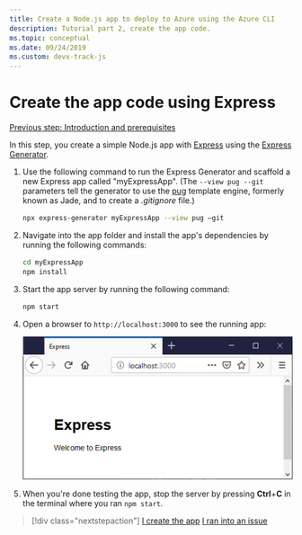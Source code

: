 ```yaml
---
title: Create a Node.js app to deploy to Azure using the Azure CLI
description: Tutorial part 2, create the app code.
ms.topic: conceptual
ms.date: 09/24/2019
ms.custom: devx-track-js
---
```


# Create the app code using Express

[Previous step: Introduction and prerequisites](tutorial-vscode-azure-cli-node-01.md)

In this step, you create a simple Node.js app with [Express](https://www.expressjs.com) using the [Express Generator](https://expressjs.com/en/starter/generator.html).

1. Use the following command to run the Express Generator and scaffold a new Express app called "myExpressApp". (The `--view pug --git` parameters tell the generator to use the [pug](https://pugjs.org/api/getting-started.html) template engine, formerly known as Jade, and to create a *.gitignore* file.)

    ```bash
    npx express-generator myExpressApp --view pug –git
    ```

1. Navigate into the app folder and install the app's dependencies by running the following commands:

    ```bash
    cd myExpressApp
    npm install
    ```

1. Start the app server by running the following command:

    ```bash
    npm start
    ```

1. Open a browser to `http://localhost:3000` to see the running app:

    ![Running the express app locally](media/azure-cli/local-app.png)

1. When you're done testing the app, stop the server by pressing **Ctrl**+**C** in the terminal where you ran `npm start`.

> [!div class="nextstepaction"]
> [I create the app](tutorial-vscode-azure-cli-node-03.md) [I ran into an issue](https://www.research.net/r/PWZWZ52?tutorial=node-deployment&step=express)
